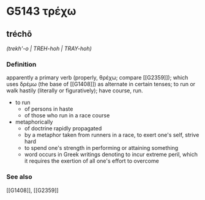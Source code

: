# G5143 τρέχω

## tréchō

_(trekh'-o | TREH-hoh | TRAY-hoh)_

### Definition

apparently a primary verb (properly, θρέχω; compare [[G2359]]); which uses δρέμω (the base of [[G1408]]) as alternate in certain tenses; to run or walk hastily (literally or figuratively); have course, run.

- to run
  - of persons in haste
  - of those who run in a race course
- metaphorically
  - of doctrine rapidly propagated
  - by a metaphor taken from runners in a race, to exert one's self, strive hard
  - to spend one's strength in performing or attaining something
  - word occurs in Greek writings denoting to incur extreme peril, which it requires the exertion of all one's effort to overcome

### See also

[[G1408]], [[G2359]]

